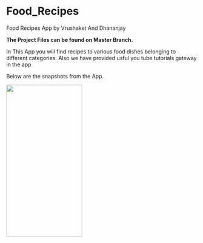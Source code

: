 # Food_Recipes
Food Recipes App by Vrushaket And Dhananjay

**The Project Files can be found on Master Branch.**

In This App you will find recipes to various food dishes belonging to different categories.
Also we have provided usful you tube tutorials gateway in the app

Below are the snapshots from the App.

<img src="https://user-images.githubusercontent.com/59718916/112716948-82ff8f80-8f0f-11eb-8770-44a3132a20f6.jpeg" width="200" height="400"/>
